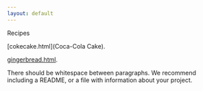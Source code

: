 ```yaml
---
layout: default
---
```


Recipes

[cokecake.html](Coca-Cola Cake).

[gingerbread.html](Gingerbread).


There should be whitespace between paragraphs. We recommend including a README, or a file with information about your project.

